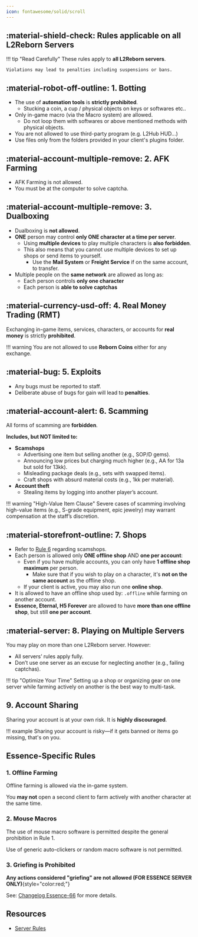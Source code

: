 ```yaml
---
icon: fontawesome/solid/scroll
---
```



## :material-shield-check: **Rules applicable on all L2Reborn Servers**


!!! tip "Read Carefully"
    These rules apply to **all L2Reborn servers**. 
    
    Violations may lead to penalties including suspensions or bans.

## :material-robot-off-outline: **1. Botting**

- The use of **automation tools** is **strictly prohibited**. 
    - Stucking a coin, a cup / physical objects on keys or softwares etc..
- Only in-game macro (via the Macro system)  are allowed.
    - Do not loop them with softwares or above mentioned methods with physical objects.
- You are not allowed to use third-party program (e.g. L2Hub HUD...)
- Use files only from the folders provided in your client's plugins folder.



## :material-account-multiple-remove: **2. AFK Farming**
- AFK Farming is not allowed.
- You must be at the computer to solve captcha.



## :material-account-multiple-remove: 3. Dualboxing
- Dualboxing is **not allowed**.  
- **ONE** person may control **only ONE character at a time per server**.
    - Using **multiple devices** to play multiple characters is **also forbidden**.  
    - This also means that you cannot use multiple devices to set up shops or send
    items to yourself.
        - Use the **Mail System** or **Freight Service** if on the same account, to transfer.
- Multiple people on the **same network** are allowed as long as:
    - Each person controls **only one character**
    - Each person is **able to solve captchas**



## :material-currency-usd-off: **4. Real Money Trading (RMT)**

Exchanging in-game items, services, characters, or accounts for **real money** is strictly **prohibited**.  

!!! warning
    You are not allowed to use **Reborn Coins** either for any exchange.



## :material-bug: **5. Exploits**

- Any bugs must be reported to staff.
- Deliberate abuse of bugs for gain will lead to **penalties**.



## :material-account-alert: **6. Scamming**

All forms of scamming are **forbidden**.

**Includes, but NOT limited to:**

- **Scamshops**
    - Advertising one item but selling another (e.g., SOP/D gems).
    - Announcing low prices but charging much higher (e.g., AA for 13a but sold for 13kk).
    - Misleading package deals (e.g., sets with swapped items).
    - Craft shops with absurd material costs (e.g., 1kk per material).
- **Account theft**
    - Stealing items by logging into another player’s account.

!!! warning "High-Value Item Clause"
    Severe cases of scamming involving high-value items (e.g., S-grade equipment, epic jewelry) may warrant compensation at the staff’s discretion.




## :material-storefront-outline: **7. Shops**
- Refer to [Rule 6](#6-scamming) regarding scamshops.
- Each person is allowed only **ONE offline shop** AND **one per account**:
    - Even if you have multiple accounts, you can only have **1 offline shop maximum** per person.
        - Make sure that if you wish to play on a character, it's **not on the same account** as the offline shop.
    - If your client is active, you may also run one **online shop**.
- It is allowed to have an offline shop used by: `.offline` while farming on another account.
- **Essence, Eternal, H5 Forever** are allowed to have **more than one offline shop**, but still **one per account**.



## :material-server: **8. Playing on Multiple Servers**

You may play on more than one L2Reborn server. However:

- All servers’ rules apply fully.
- Don’t use one server as an excuse for neglecting another (e.g., failing captchas).

!!! tip "Optimize Your Time"
    Setting up a shop or organizing gear on one server while farming actively on another is the best way to multi-task.



## **9. Account Sharing** 

Sharing your account is at your own risk. It is **highly discouraged**.

!!! example
    Sharing your account is risky—if it gets banned or items go missing, that's on you.



## **Essence-Specific Rules**

### **1. Offline Farming**

Offline farming is allowed via the in-game system. 
 
You **may not** open a second client to farm actively with another character at the same time.



### **2. Mouse Macros**

The use of mouse macro software is permitted despite the general prohibition in Rule 1.

Use of generic auto-clickers or random macro software is not permitted.



### **3. Griefing is Prohibited**

**Any actions considered "griefing" are not allowed (FOR ESSENCE SERVER ONLY)**{style="color:red;"} 

See: [Changelog Essence-66](https://l2reborn.org/news/changelog-essence-66/) for more details.


## Resources

- [Server Rules](https://l2reborn.org/server-rules/)